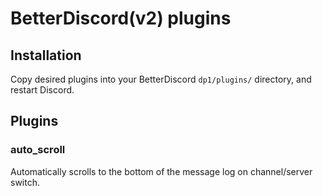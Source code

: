 # BetterDiscord(v2) plugins

## Installation

Copy desired plugins into your BetterDiscord `dp1/plugins/` directory, and restart Discord.

## Plugins
### auto_scroll

Automatically scrolls to the bottom of the message log on channel/server switch.
